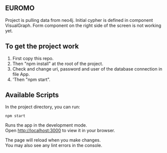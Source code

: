 ## EUROMO

Project is pulling data from neo4j. Initial cypher is defined in component VisualGraph. Form component on the right side of the screen is not working yet. 


## To get the project work

1. First copy this repo. 
2. Then "npm install" at the root of the project. 
3. Check and change uri, password and user of the database connection in file App.
4. 'Then "npm start". 








## Available Scripts

In the project directory, you can run:

`npm start`

Runs the app in the development mode.\
Open [http://localhost:3000](http://localhost:3000) to view it in your browser.

The page will reload when you make changes.\
You may also see any lint errors in the console.
